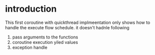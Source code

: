 # introduction

This first coroutine with quickthread implmeentation only shows how
to handle the execute flow schedule. it doesn't hadnle following

1. pass arguments to the functions
2. coroutine execution yiled values
3. exception handle
